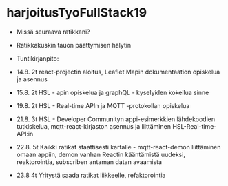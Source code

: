 # harjoitusTyoFullStack19

- Missä seuraava ratikkani?
- Ratikkakuskin tauon päättymisen hälytin

- Tuntikirjanpito:
- 14.8. 2t  react-projectin aloitus, Leaflet Mapin dokumentaation opiskelua ja asennus
- 15.8. 2t  HSL - apin opiskelua ja graphQL - kyselyiden kokeilua sinne
- 19.8. 2t HSL - Real-time APIn ja MQTT -protokollan opiskelua
- 21.8. 3t HSL - Developer Communityn appi-esimerkkien lähdekoodien tutkiskelua, mqtt-react-kirjaston asennus ja liittäminen HSL-Real-time-API:in
- 22.8. 5t Kaikki ratikat staattisesti kartalle - mqtt-react-demon liittäminen omaan appiin, demon vanhan Reactin kääntämistä uudeksi, reaktorointia, subscriben antaman datan avaamista
- 23.8 4t Yritystä saada ratikat liikkeelle, refaktorointia